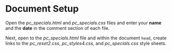 # Document Setup
Open the *pc_specials.html* and *pc_specials.css* files and enter your **name** and the **date** in the comment section of each file.

Next, open to the *pc_specials.html* file and within the document `head`, create links to the *pc_reset2.css*, *pc_styles4.css*, and *pc_specials.css* style sheets.


